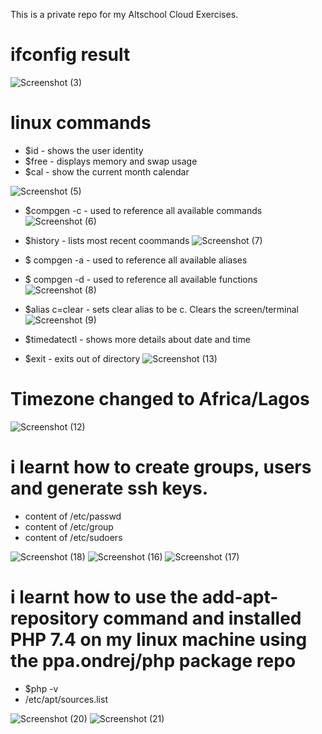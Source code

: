 This is a private repo for my Altschool Cloud Exercises.

# ifconfig result

![Screenshot (3)](https://user-images.githubusercontent.com/109033746/195026255-e4ccae10-5012-4fce-bc58-2c57cad88b2c.png)

# linux commands
* $id - shows the user identity
* $free - displays memory and swap usage
* $cal - show the current month calendar

![Screenshot (5)](https://user-images.githubusercontent.com/109033746/195029259-e0243754-e37a-467d-8dba-6f35778cd01d.png)

* $compgen -c - used to reference all available commands
![Screenshot (6)](https://user-images.githubusercontent.com/109033746/195031972-a584a9bd-fdd3-415c-af90-1a4f2b9066ab.png)

* $history - lists most recent coommands
![Screenshot (7)](https://user-images.githubusercontent.com/109033746/195033425-c866a75b-2fcb-4cea-8b3a-579e05300fb1.png)

* $ compgen -a - used to reference all available aliases
* $ compgen -d - used to reference all available functions
![Screenshot (8)](https://user-images.githubusercontent.com/109033746/195034475-2e321c16-30a8-488d-ae32-7f8f675dd7fa.png)

* $alias c=clear - sets clear alias to be c. Clears the screen/terminal
![Screenshot (9)](https://user-images.githubusercontent.com/109033746/195035475-a58cac9c-c6e4-4a9a-a79b-86c9d36d3a82.png)

* $timedatectl - shows more details about date and time
* $exit - exits out of directory
![Screenshot (13)](https://user-images.githubusercontent.com/109033746/195036343-14c28c02-1af1-4bfd-8230-eef7ce090903.png)

# Timezone changed to Africa/Lagos

![Screenshot (12)](https://user-images.githubusercontent.com/109033746/195037911-fa167102-ffd6-42f8-a443-8eec1bd352f9.png)

# i learnt how to create groups, users and generate ssh keys.
* content of /etc/passwd
* content of /etc/group
* content of /etc/sudoers

![Screenshot (18)](https://user-images.githubusercontent.com/109033746/195040157-7876ae17-a781-4a10-a785-4b696063141a.png)
![Screenshot (16)](https://user-images.githubusercontent.com/109033746/195040292-443f6005-9481-4b6a-9f2f-78e82e2d5c16.png)
![Screenshot (17)](https://user-images.githubusercontent.com/109033746/195040497-c5c45f6e-a9f6-4252-8bd4-2660ff0e2d7c.png)

# i learnt how to use the add-apt-repository command and installed PHP 7.4 on my linux machine using the ppa.ondrej/php package repo
* $php -v
* /etc/apt/sources.list

![Screenshot (20)](https://user-images.githubusercontent.com/109033746/195042611-15920e44-179a-4c41-9108-f55c0d834b9a.png)
![Screenshot (21)](https://user-images.githubusercontent.com/109033746/195042881-237dd4b5-911a-4ddc-acd4-1ba6f5a82500.png)


